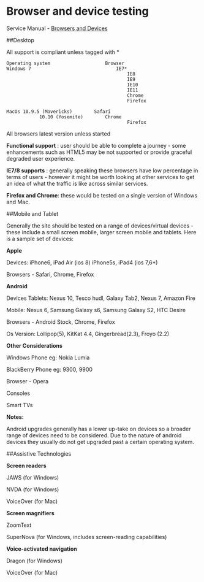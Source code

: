 # Browser and device testing

Service Manual - [Browsers and Devices](https://www.gov.uk/service-manual/user-centred-design/browsers-and-devices.html)

##Desktop

All support is compliant unless tagged with \*

	Operating system					Browser
	Windows 7								IE7*
												IE8
												IE9
												IE10
												IE11
												Chrome
												Firefox

	MacOs 10.9.5 (Mavericks)		Safari
				10.10 (Yosemite)		Chrome
												Firefox

All browsers latest version unless started

**Functional support** : user should be able to complete a journey - some enhancements such as HTML5 may be not supported or provide graceful degraded user experience.

**IE7/8 supports** : generally speaking these browsers have low percentage in terms of users - however it might be worth looking at other services to get an idea of what the traffic is like across similar services.

**Firefox and Chrome**: these would be tested on a single version of Windows and Mac.


##Mobile and Tablet

Generally the site should be tested on a range of devices/virtual devices - these include a small screen mobile, larger screen mobile and tablets. Here is a sample set of devices:

**Apple**

Devices:
iPhone6, iPad Air (ios 8)
iPhone5s, iPad4 (ios 7,6*)

Browsers - Safari, Chrome, Firefox

**Android**

Devices
Tablets: Nexus 10, Tesco hudl, Galaxy Tab2, Nexus 7, Amazon Fire

Mobile: Nexus 6, Samsung Galaxy s6, Samsung Galaxy S2, HTC Desire

Browsers - Android Stock, Chrome, Firefox

Os Version: Lollipop(5), KitKat 4.4, Gingerbread(2.3), Froyo (2.2)


**Other Considerations**

Windows Phone eg: Nokia Lumia

BlackBerry Phone eg: 9300, 9900

Browser - Opera

Consoles

Smart TVs

**Notes:**

Android upgrades generally has a lower up-take on devices so a broader range of devices need to be considered. Due to the nature of android devices they usually do not get upgraded past a certain operating system.

##Assistive Technologies

**Screen readers**

JAWS (for Windows)

NVDA (for Windows)

VoiceOver (for Mac)

**Screen magnifiers**

ZoomText

SuperNova (for Windows, includes screen-reading capabilities)

**Voice-activated navigation**

Dragon (for Windows)

VoiceOver (for Mac)

